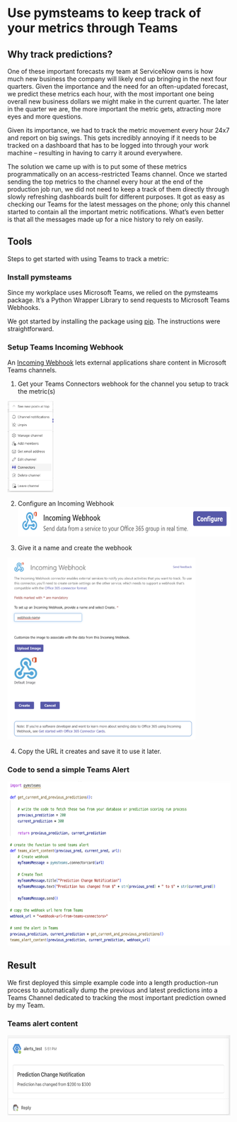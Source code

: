 # Use pymsteams to keep track of your metrics through Teams

## Why track predictions?

One of these important forecasts my team at ServiceNow owns is how much new business the company will likely end up bringing in the next four quarters. Given the importance and the need for an often-updated forecast, we predict these metrics each hour, with the most important one being overall new business dollars we might make in the current quarter. The later in the quarter we are, the more important the metric gets, attracting more eyes and more questions.

Given its importance, we had to track the metric movement every hour 24x7 and report on big swings. This gets incredibly annoying if it needs to be tracked on a dashboard that has to be logged into through your work machine – resulting in having to carry it around everywhere.

The solution we came up with is to put some of these metrics programmatically on an access-restricted Teams channel. Once we started sending the top metrics to the channel every hour at the end of the production job run, we did not need to keep a track of them directly through slowly refreshing dashboards built for different purposes. It got as easy as checking our Teams for the latest messages on the phone; only this channel started to contain all the important metric notifications. What’s even better is that all the messages made up for a nice history to rely on easily.

## Tools

Steps to get started with using Teams to track a metric:

### Install pymsteams

Since my workplace uses Microsoft Teams, we relied on the pymsteams package. It’s a Python Wrapper Library to send requests to Microsoft Teams Webhooks.

We got started by installing the package using [pip](https://pypi.org/project/pymsteams/). The instructions were straightforward.

### Setup Teams Incoming Webhook

An [Incoming Webhook](https://learn.microsoft.com/en-us/microsoftteams/platform/webhooks-and-connectors/how-to/add-incoming-webhook?tabs=dotnet) lets external applications share content in Microsoft Teams channels.

1.  Get your Teams Connectors webhook for the channel you setup to track the metric(s)

<img src="/images/2024-01-04-predictions-pymsteams/image1.png" style="width:1.08205in;height:2.13115in" />

2.  Configure an Incoming Webhook<img src="/images/2024-01-04-predictions-pymsteams/image2.png" style="width:6.5in;height:0.69167in" />

3.  Give it a name and create the webhook

<img src="/images/2024-01-04-predictions-pymsteams/image3.png" style="width:4.43181in;height:4.2784in" />

4.  Copy the URL it creates and save it to use it later.

### Code to send a simple Teams Alert

<img src="/images/2024-01-04-predictions-pymsteams/image4.png" style="width:6.5in;height:3.85833in" />

## Result

We first deployed this simple example code into a length production-run process to automatically dump the previous and latest predictions into a Teams Channel dedicated to tracking the most important prediction owned by my Team.

### Teams alert content

<img src="/images/2024-01-04-predictions-pymsteams/image5.png" style="width:6.5in;height:1.88472in" />
